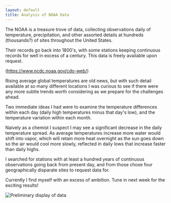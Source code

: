 ```yaml
---
layout: default
title: Analysis of NOAA Data
---
```


The NOAA is a treasure trove of data, collecting observations daily of temperature, precipitation, and other assorted details at hundreds (thousands?) of sites throughout the United States.

Their records go back into 1800's, with some stations keeping continuous records for well in excess of a century.  This data is freely available upon request.

(https://www.ncdc.noaa.gov/cdo-web/)

Rising average global temperatures are old news, but with such detail available at so many different locations I was curious to see if there were any more subtle trends worth considering as we prepare for the challenges ahead.  

Two immediate ideas I had were to examine the temperature differences within each day (daily high temperatures minus that day's low), and the temperature variation within each month.

Naively as a chemist I suspect I may see a significant decrease in the daily temperature spread.  As average temperatures increase more water would shift into vapor, which will retain more heat overnight as the sun goes down so the air would       cool more slowly, reflected in daily lows that increase faster than daily highs.

I searched for stations with at least a hundred years of continuous observations going back from present day, and from those chose four geographically disparate sites to request data for.

Currently I find myself with an excess of ambition.  Tune in next week for the exciting results!

![Preliminary display of data](https://radicalprecursor.github.io/2x2test.png)
